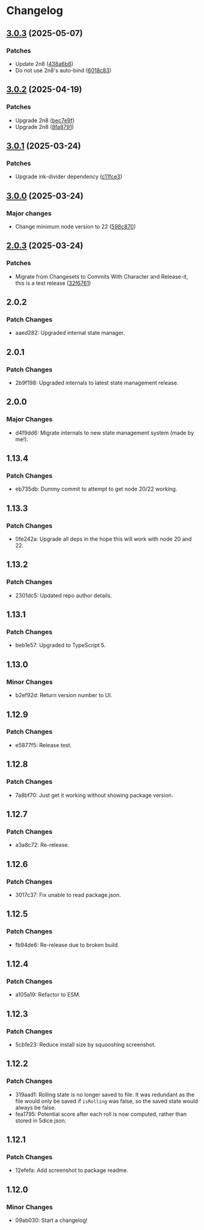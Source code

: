 # Changelog

## [3.0.3](https://github.com/will-stone/5dice/compare/v3.0.2...v3.0.3) (2025-05-07)

### Patches

- Update 2n8
  ([438a6b8](https://github.com/will-stone/5dice/commit/438a6b842320a44b01bd9cb0bc0ed32d0ee82d5d))
- Do not use 2n8's auto-bind
  ([6018c83](https://github.com/will-stone/5dice/commit/6018c832aa49b697d0dba14f94016234fe9e9fb1))

## [3.0.2](https://github.com/will-stone/5dice/compare/v3.0.1...v3.0.2) (2025-04-19)

### Patches

- Upgrade 2n8
  ([bec7e9f](https://github.com/will-stone/5dice/commit/bec7e9f1ab288fe11e1abf4c86a4bab1f677426b))
- Upgrade 2n8
  ([8fa8791](https://github.com/will-stone/5dice/commit/8fa87918537bbe3eca363926c22f9add73e3a1c6))

## [3.0.1](https://github.com/will-stone/5dice/compare/v3.0.0...v3.0.1) (2025-03-24)

### Patches

- Upgrade ink-divider dependency
  ([c11fce3](https://github.com/will-stone/5dice/commit/c11fce3e2655a59dd2b1888ca30638e7f0718a08))

## [3.0.0](https://github.com/will-stone/5dice/compare/v2.0.3...v3.0.0) (2025-03-24)

### Major changes

- Change minimum node version to 22
  ([598c870](https://github.com/will-stone/5dice/commit/598c87012dc2c6e7510928433fdd91813c2502db))

## [2.0.3](https://github.com/will-stone/5dice/compare/v2.0.2...v2.0.3) (2025-03-24)

### Patches

- Migrate from Changesets to Commits With Character and Release-it, this is a
  test release
  ([32f6761](https://github.com/will-stone/5dice/commit/32f676178e88849f82dffbdd621334c530bcf34b))

## 2.0.2

### Patch Changes

- aaed282: Upgraded internal state manager.

## 2.0.1

### Patch Changes

- 2b9f198: Upgraded internals to latest state management release.

## 2.0.0

### Major Changes

- d4f9dd6: Migrate internals to new state management system (made by me!).

## 1.13.4

### Patch Changes

- eb735db: Dummy commit to attempt to get node 20/22 working.

## 1.13.3

### Patch Changes

- 0fe242a: Upgrade all deps in the hope this will work with node 20 and 22.

## 1.13.2

### Patch Changes

- 2301dc5: Updated repo author details.

## 1.13.1

### Patch Changes

- beb1e57: Upgraded to TypeScript 5.

## 1.13.0

### Minor Changes

- b2ef92d: Return version number to UI.

## 1.12.9

### Patch Changes

- e5877f5: Release test.

## 1.12.8

### Patch Changes

- 7a8bf70: Just get it working without showing package version.

## 1.12.7

### Patch Changes

- a3a8c72: Re-release.

## 1.12.6

### Patch Changes

- 3017c37: Fix unable to read package.json.

## 1.12.5

### Patch Changes

- fb94de6: Re-release due to broken build.

## 1.12.4

### Patch Changes

- a105a19: Refactor to ESM.

## 1.12.3

### Patch Changes

- 5cbfe23: Reduce install size by squooshing screenshot.

## 1.12.2

### Patch Changes

- 319aad1: Rolling state is no longer saved to file. It was redundant as the
  file would only be saved if `isRolling` was false, so the saved state would
  always be false.
- fea1795: Potential score after each roll is now computed, rather than stored
  in 5dice.json.

## 1.12.1

### Patch Changes

- 12efefa: Add screenshot to package readme.

## 1.12.0

### Minor Changes

- 09ab030: Start a changelog!

